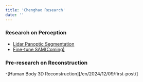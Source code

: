 ```yaml
---
title: 'Chenghao Research'
date: ''
---
```


### Research on Perception

- [Lidar Panoptic Segmentation](/en/2024/11/30/first-post/)
- [Fine-tune SAM(Coming)](/en/2024/12/01/first-post/)

### Pre-research on Reconstruction
-[Human Body 3D Reconstruction][/en/2024/12/09/first-post/]